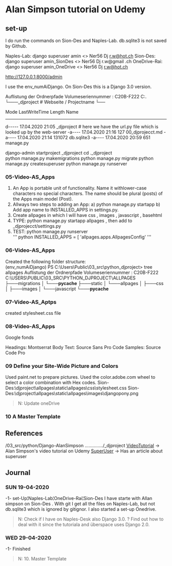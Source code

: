 # Alan Simpson tutorial on Udemy

## set-up
I do run the commands on Sion-Des and Naples-Lab. db.sqlite3 is not saved by Github. 

Naples-Lab:  django superuser amin <> Ner56 Dj r.w@hot.ch
Sion-Des:  django superuser amin_SionDes <> Ner56 Dj r.w@gmail
.ch
OneDrive-Rai: django superuser amin_OneDrive <> Ner56 Dj  r.w@hot.ch


http://127.0.0.1:8000/admin


I use the env_numAiDjango. On Sion-Des this is a  Django 3.0 version.

Auflistung der Ordnerpfade
Volumeseriennummer : C20B-F222
C:.
└───_djproject   # Webseite / Projectname
    └──
    
Mode                LastWriteTime         Length Name
----                -------------         ------ ----
d-----       17.04.2020     21:05                _djproject      #  here we have the url.py file which is looked up by the web-server
-a----       17.04.2020     21:16            127 00_djprojecct.md
-a----       17.04.2020     21:14         131072 db.sqlite3
-a----       17.04.2020     20:59            651 manage.py

django-admin startproject _djproject
cd .\_djproject\
python manage.py makemigrations
python manage.py migrate
python manage.py createsuperuser
python manage.py runserver

### 05-Video-AS_Apps

1. An App is  portable unit of functionality. Name it withlower-case characters no special characters. The name should be plural (posts) of the Apps main model (Post).
2. Allways two steps to adding an App: a) python manage.py startapp <appname> b) Add app name to INSTALLED_APPS in settings.py.
3. Create allpages in which I will have css , images , javascript , basehtml
4. TYPE: python manage.py startapp allpages , then add to _djprojecct/settings.py
5. TEST:  python manage.py runserver  
''' python
INSTALLED_APPS = [
    'allpages.apps.AllpagesConfig'
'''
### 06-Video-AS_Apps
Created the following folder structure:  
(env_numAiDjango) PS C:\Users\Public\03_src\python\_djproject> tree allpages
Auflistung der Ordnerpfade
Volumeseriennummer : C20B-F222
C:\USERS\PUBLIC\03_SRC\PYTHON\_DJPROJECT\ALLPAGES
├───migrations
│   └───__pycache__
├───static
│   └───allpages
│       ├───css
│       ├───images
│       └───javascript
└───__pycache__

### 07-Video-AS_Aptps
created stylesheet.css file

### 08-Video-AS_Apps
Google fonds

Headings: Montserrat
Body Text: Source Sans Pro
Code Samples: Source Code Pro

### 09 Define your Site-Wide Picture and Colors
Used paint.net to prepare pictures.
Used the color.adobe.com wheel to select a color combination with Hex codes.
Sion-Des:\djproject\allpages\static\allpages\css\stylesheet.css
Sion-Des:\djproject\allpages\static\allpages\images\djangopony.png

>N: Update oneDrive

### 10 A Master Template



## References


/03_src/python/Django-AlanSimpson
............../_djproject
[VideoTutorial](https://www.udemy.com/course/hands-on-django-2/) -> Alan Simpson's video tutorial on Udemy
[SuperUser](https://djangowaves.com/tag/tips-tricks/)  ->  Has an article about superuser


##  Journal

### SUN  19-04-2020
-1- set-Up¦Naples-Lab¦OneDrive-Rai¦Sion-Des
I have starte with Allan simpson on Sion-Des . With git I get all the files on Naples-Lab, but not db.sqlite3 which is ignored by gitignor.
I also started a set-up Onedrive.
>N: Check if I have on Naples-Desk also Django 3.0. ? Find out how to deal with it since the tutoriala and überspace uses Django 2.0.

### WED 29-04-2020
-1- 
Finished 
>N: 10. Master Template